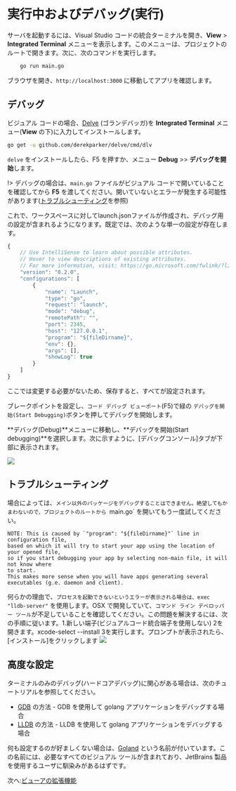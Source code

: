 # 実行中およびデバッグ(実行)

サーバを起動するには、Visual Studio コードの統合ターミナルを開き、**View** > **Integrated Terminal** メニューを表示します。このメニューは、プロジェクトのルートで開きます。次に、次のコマンドを実行します。

```bash
    go run main.go
```

ブラウザを開き、`http://localhost:3000` に移動してアプリを確認します。

## デバッグ

ビジュアル コードの場合、[Delve](https://github.com/derekparker/delve) (ゴランデバッガ)を **Integrated Terminal** メニュー(**View** の下)に入力してインストールします。

```bash
go get -u github.com/derekparker/delve/cmd/dlv
```

`delve` をインストールしたら、F5 を押すか、メニュー **Debug** >> **デバッグを開始**します。 

!> デバッグの場合は、`main.go` ファイルがビジュアル コードで開いていることを確認してから **F5** を渡してください。開いていないとエラーが発生する可能性があります([トラブルシューティング](#troubleshooting)を参照)

これで、ワークスペースに対してlaunch.jsonファイルが作成され、デバッグ用の設定が含まれるようになります。既定では、次のような単一の設定が存在します。

```javascript
{
    // Use IntelliSense to learn about possible attributes.
    // Hover to view descriptions of existing attributes.
    // For more information, visit: https://go.microsoft.com/fwlink/?linkid=830387
    "version": "0.2.0",
    "configurations": [
        {
            "name": "Launch",
            "type": "go",
            "request": "launch",
            "mode": "debug",
            "remotePath": "",
            "port": 2345,
            "host": "127.0.0.1",
            "program": "${fileDirname}",
            "env": {},
            "args": [],
            "showLog": true
        }
    ]
}
```

ここでは変更する必要がないため、保存すると、すべてが設定されます。

ブレークポイントを設定し、`コード デバッグ ビューポート`(F5)で緑の `デバッグを開始(Start Debugging)`ボタンを押してデバッグを開始します。

**デバッグ(Debug)**メニューに移動し、**デバッグを開始(Start debugging)**を選択します。次に示すように、\[デバッグコンソール]タブが下部に表示されます。

![](_media/go/vs_code_debug.png) 

## トラブルシューティング

場合によっては、`メイン以外のパッケージをデバッグすることはできません。絶望してもかまわないので、プロジェクトのルートから `main.go` を開いてもう一度試してください。 

    NOTE: This is caused by `"program": "${fileDirname}"` line in configuration file, 
    based on which it will try to start your app using the location of your opened file, 
    so if you start debugging your app by selecting non-main file, it will not know where 
    to start.
    This makes more sense when you will have apps generating several 
    executables (g.e. daemon and client).

何らかの理由で、`プロセスを起動できないというエラーが表示される場合は、exec "lldb-server"` を使用します。OSX で開発していて、`コマンド ライン デベロッパー ツール`が不足していることを確認してください。この問題を解決するには、次の手順に従います。1\.新しい端子(ビジュアルコード統合端子を使用しない) 2を開きます。xcode-select --install 3を実行します。プロンプトが表示されたら、\[インストール]をクリックします ![](_media/go/osx_setup_tools.png) 


## 高度な設定

ターミナルのみのデバッグ(ハードコアデバッグ)に関心がある場合は、次のチュートリアルを参照してください。

- [GDB](https://golang.org/doc/gdb) の方法 - GDB を使用して golang アプリケーションをデバッグする場合
- [LLDB](http://blog.ralch.com/tutorial/golang-debug-with-lldb/) の方法 - LLDB を使用して golang アプリケーションをデバッグする場合


何も設定するのが好ましくない場合は、[Goland](https://www.jetbrains.com/go/) という名前が付いています。この名前には、必要なすべてのビジュアル ツールが含まれており、JetBrains 製品を使用するユーザに馴染みがあるはずです。



次へ:[ビューアの拡張機能](tutorials/extensions)
